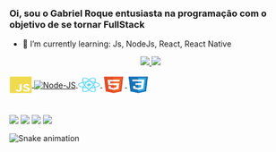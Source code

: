 ### Oi, sou o Gabriel Roque entusiasta na programação com o objetivo de se tornar FullStack

- 🌱 I’m currently learning: Js, NodeJs, React, React Native
<div align="center">
   <a href="https://github.com/GabrielRoqueDev">
      <img height="180em" src="https://github-readme-stats.vercel.app/api?username=GabrielRoqueDev&show_icons=true&theme=midnight-purple&include_all_commits=true&count_private=true"/>
      <img height="180em" src="https://github-readme-stats.vercel.app/api/top-langs/?username=GabrielRoqueDev&layout=compact&langs_count=7&theme=midnight-purple"/>
     </div>
  <div style="display: inline_block"><br>
    <img align="center" alt="Roq-Js" height="30" width="40" src="https://raw.githubusercontent.com/devicons/devicon/master/icons/javascript/javascript-plain.svg">
    <img align="center" alt="Node-JS" height="30" width="40" 
    src="https://cdn.jsdelivr.net/gh/devicons/devicon/icons/nodejs/nodejs-original.svg">
     <img align="center" alt="Roq-React" height="30" width="40" src="https://raw.githubusercontent.com/devicons/devicon/master/icons/react/react-original.svg">
      <img align="center" alt="Roq-HTML" height="30" width="40" src="https://raw.githubusercontent.com/devicons/devicon/master/icons/html5/html5-original.svg">
     <img align="center" alt="Roq-CSS" height="30" width="40" src="https://raw.githubusercontent.com/devicons/devicon/master/icons/css3/css3-original.svg">
    
 </div>
  
 #
  
 <div>
    <a href="https://discord.gg/pE9J9KQVdt" target="_blank"><img src="https://img.shields.io/badge/Discord-7289DA?style=for-the-badge&logo=discord&logoColor=white" target="_blank"></a> 
   <a href = "mailto:gabriel.m.roque32@gmail.com"><img src="https://img.shields.io/badge/-Gmail-%23333?style=for-the-badge&logo=gmail&logoColor=white" target="_blank"></a>
  <a href="https://www.linkedin.com/in/gabriel-roque-964b79188" target="_blank"><img src="https://img.shields.io/badge/-LinkedIn-%230077B5?style=for-the-badge&logo=linkedin&logoColor=white" target="_blank"></a>
  <a href="https://youtube.com/channel/UCs0ShTHF6DFEhSSuyOlwRUA" target="_blank"><img src="https://img.shields.io/badge/YouTube-FF0000?style=for-the-badge&logo=youtube&logoColor=white" target="_blank"></a> 
</div> 
    
 ![Snake animation](https://github.com/Gabriel-M-Roque/blob/output/github-contribution-grid-snake.svg)
  

